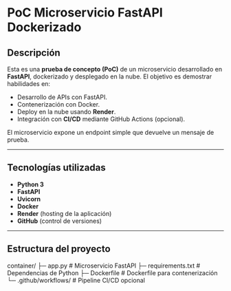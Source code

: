 # PoC Microservicio FastAPI Dockerizado

## Descripción

Esta es una **prueba de concepto (PoC)** de un microservicio desarrollado en **FastAPI**, dockerizado y desplegado en la nube. El objetivo es demostrar habilidades en:

- Desarrollo de APIs con FastAPI.
- Contenerización con Docker.
- Deploy en la nube usando **Render**.
- Integración con **CI/CD** mediante GitHub Actions (opcional).

El microservicio expone un endpoint simple que devuelve un mensaje de prueba.

---

## Tecnologías utilizadas

- **Python 3**
- **FastAPI**
- **Uvicorn**
- **Docker**
- **Render** (hosting de la aplicación)
- **GitHub** (control de versiones)

---

## Estructura del proyecto

container/
├─ app.py # Microservicio FastAPI
├─ requirements.txt # Dependencias de Python
├─ Dockerfile # Dockerfile para contenerización
└─ .github/workflows/ # Pipeline CI/CD opcional
